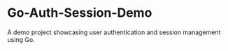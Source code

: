 # Go-Auth-Session-Demo
A demo project showcasing user authentication and session management using Go.
